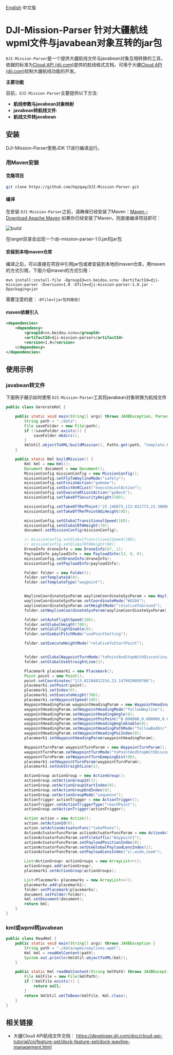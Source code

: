 [English](README.md) 中文版

# DJI-Mission-Parser 针对大疆航线wpml文件与javabean对象互转的jar包

`DJI-Mission-Parser`是一个提供大疆航线文件与javabean对象互相转换的工具，依据的标准为[Cloud API (dji.com)](https://developer.dji.com/doc/cloud-api-tutorial/cn/api-reference/dji-wpml/overview.html)提供的航线格式文档，可用于大疆[Cloud API (dji.com)](https://developer.dji.com/doc/cloud-api-tutorial/cn/)绘制大疆航线功能的开发。

**主要功能**

目前，`DJI-Mission-Parser`主要提供以下方法:

* **航线参数与javabean对象映射**
* **javabean转航线文件**: 
* **航线文件转javabean**

## 安装

DJI-Mission-Parser使用JDK 17进行编译运行。

### 用Maven安装

#### 克隆项目

```sh
git clone https://github.com/hqzqaq/DJI-Mission-Parser.git
```

#### 编译

在安装 `DJI-Mission-Parser`之前，请确保已经安装了Maven：[Maven – Download Apache Maven](https://maven.apache.org/download.cgi)
如果你已经安装了Maven，则直接编译项目即可：

![build](data/build.png)

在target目录会出现一个dji-mission-parser-1.0.jar的jar包

#### 安装到本地maven仓库

编译之后，可以直接在项目中引用jar包或者安装到本地的maven仓库，用maven的方式引用，下面介绍maven的方式引用：

    mvn install:install-file -DgroupId=cn.beidou.scnu -DartifactId=dji-mission-parser -Dversion=1.0 -Dfile=dji-mission-parser-1.0.jar -Dpackaging=jar

需要注意的是：`-Dfile=[jar包的路径]`

#### maven依赖引入

```xml
<dependencies>
    <dependency>
        <groupId>cn.beidou.scnu</groupId>
        <artifactId>dji-mission-parser</artifactId>
        <version>1.0</version>
    </dependency>
</dependencies>
```

## 使用示例

### javabean转文件

下面例子展示如何使用 `DJI-Mission-Parser`工具将javabean对象转换为航线文件

```java
public class GererateKml {

    public static void main(String[] args) throws JAXBException, ParserConfigurationException, SAXException {
        String path = "./data";
        File saveFolder = new File(path);
        if (!saveFolder.exists()) {
            saveFolder.mkdirs();
        }
        XmlUtil.objectToXML(buildMission(), Paths.get(path, "template.kml").toString());
    }

    public static Kml buildMission() {
        Kml kml = new Kml();
        Document document = new Document();
        MissionConfig missionConfig = new MissionConfig();
        missionConfig.setFlyToWaylineMode("safely");
        missionConfig.setFinishAction("goHome");
        missionConfig.setExitOnRCLost("executeLostAction");
        missionConfig.setExecuteRCLostAction("goBack");
        missionConfig.setTakeOffSecurityHeight(50D);

        missionConfig.setTakeOffRefPoint("23.148073,113.022773,23.300000");
        missionConfig.setTakeOffRefPointAGLHeight(0D);

        missionConfig.setGlobalTransitionalSpeed(10D);
        missionConfig.setGlobalRTHHeight(70);
        document.setMissionConfig(missionConfig);

        // missionConfig.setGlobalTransitionalSpeed(10D);
        // missionConfig.setGlobalRTHHeight(60);
        DroneInfo droneInfo = new DroneInfo(67, 1);
        PayloadInfo payloadInfo = new PayloadInfo(53, 0, 0);
        missionConfig.setDroneInfo(droneInfo);
        missionConfig.setPayloadInfo(payloadInfo);

        Folder folder = new Folder();
        folder.setTemplateId(0);
        folder.setTemplateType("waypoint");


        WaylineCoordinateSysParam waylineCoordinateSysParam = new WaylineCoordinateSysParam();
        waylineCoordinateSysParam.setCoordinateMode("WGS84");
        waylineCoordinateSysParam.setHeightMode("relativeToGround");
        folder.setWaylineCoordinateSysParam(waylineCoordinateSysParam);

        folder.setAutoFlightSpeed(10D);
        folder.setGlobalHeight(70D);
        folder.setCaliFlightEnable(0);
        folder.setGimbalPitchMode("usePointSetting");

        folder.setExecuteHeightMode("relativeToStartPoint");


        folder.setGlobalWaypointTurnMode("toPointAndStopWithDiscontinuityCurvature");
        folder.setGlobalUseStraightLine(1);

        Placemark placemark1 = new Placemark();
        Point point = new Point();
        point.setCoordinates("113.02284812154,23.1479920050768");
        placemark1.setPoint(point);
        placemark1.setIndex(0);
        placemark1.setExecuteHeight(70D);
        placemark1.setWaypointSpeed(10D);
        WaypointHeadingParam waypointHeadingParam = new WaypointHeadingParam();
        waypointHeadingParam.setWaypointHeadingMode("followWayline");
        waypointHeadingParam.setWaypointHeadingAngle(0);
        waypointHeadingParam.setWaypointPoiPoint("0.000000,0.000000,0.000000");
        waypointHeadingParam.setWaypointHeadingAngleEnable(0);
        waypointHeadingParam.setWaypointHeadingPathMode("followBadArc");
        waypointHeadingParam.setWaypointHeadingPoiIndex(0);
        placemark1.setWaypointHeadingParam(waypointHeadingParam);

        WaypointTurnParam waypointTurnParam = new WaypointTurnParam();
        waypointTurnParam.setWaypointTurnMode("toPointAndStopWithDiscontinuityCurvature");
        waypointTurnParam.setWaypointTurnDampingDist(0D);
        placemark1.setWaypointTurnParam(waypointTurnParam);
        placemark1.setUseStraightLine(1);

        ActionGroup actionGroup = new ActionGroup();
        actionGroup.setActionGroupId(1);
        actionGroup.setActionGroupStartIndex(0);
        actionGroup.setActionGroupEndIndex(0);
        actionGroup.setActionGroupMode("sequence");
        ActionTrigger actionTrigger = new ActionTrigger();
        actionTrigger.setActionTriggerType("reachPoint");
        actionGroup.setActionTrigger(actionTrigger);

        Action action = new Action();
        action.setActionId(0);
        action.setActionActuatorFunc("takePhoto");
        ActionActuatorFuncParam actionActuatorFuncParam = new ActionActuatorFuncParam();
        actionActuatorFuncParam.setFileSuffix("Waypoint1");
        actionActuatorFuncParam.setPayloadPositionIndex(0);
        actionActuatorFuncParam.setUseGlobalPayloadLensIndex(1);
        actionActuatorFuncParam.setPayloadLensIndex("ir,wide,zoom");

        List<ActionGroup> actionGroups = new ArrayList<>();
        actionGroups.add(actionGroup);
        placemark1.setActionGroup(actionGroups);

        List<Placemark> placemarks = new ArrayList<>();
        placemarks.add(placemark1);
        folder.setPlacemark(placemarks);
        document.setFolder(folder);
        kml.setDocument(document);
        return kml;
    }
}
```

### kml或wpml转javabean

```java
public class ReadKml {
    public static void main(String[] args) throws JAXBException {
        String path = "./data/wpmz/waylines.wpml";
        Kml kml = readKmlContent(path);
        System.out.println(XmlUtil.objectToXML(kml));
    }

    public static Kml readKmlContent(String kmlPath) throws JAXBException {
        File kmlFile = new File(kmlPath);
        if (!kmlFile.exists()) {
            return null;
        }
        return XmlUtil.xmlToBean(kmlFile, Kml.class);
    }
}
```

## 相关链接

* 大疆Cloud API航线文件文档： https://developer.dji.com/doc/cloud-api-tutorial/cn/feature-set/dock-feature-set/dock-wayline-management.html

